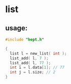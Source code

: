 # list
 
## usage:
```c
#include "hept.h"

{
  list l = new_list( int );
  list_add( l, 7 );
  list_add( l, 77 );
  int i = l.data[1]; // 77
  int j = l.size; // 2
}
```
